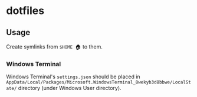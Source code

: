 # dotfiles

## Usage
Create symlinks from `$HOME `:house: to them.

### Windows Terminal

Windows Terminal's `settings.json` should be placed in `AppData/Local/Packages/Microsoft.WindowsTerminal_8wekyb3d8bbwe/LocalState/` directory (under Windows User directory).
